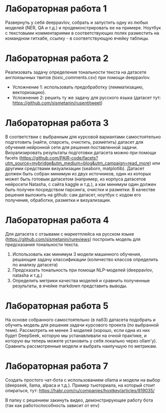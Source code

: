 # Лабораторная работа 1

Развернуть у себя deeppavlov, собрать и запустить одну из любых моделей (NER, QA и т.д.) и продемонстрировать ее на примере. Ноутбук с текстовыми комментариями в соответствующих полях разместить на командном гитхабе, ссылку - в соответствующую ячейку таблицы. 

# Лабораторная работа 2
Реализовать задачу определения тональности текста на датасете англоязычных твитов (toxic_comments.csv) при помощи deeppavlov. 
- Усложнение 1: использовать предобработку (лемматизацию, векторизацию). 
- Усложнение 2: решить ту же задачу для русского языка (датасет тут: https://github.com/sismetanin/rusentitweet)

# Лабораторная работа 3
В соответствии с выбранным для курсовой вариантами самостоятельно подготовить (найти, спарсить, очистить, разметить) датасет для обучения нейронной сети для решения поставленной задачи. Визуализировать результаты подготовки датасета можно при помощи facets (https://github.com/PAIR-code/facets?utm_source=mybridge&utm_medium=blog&utm_campaign=read_more) или другими средствами визуализации (seaborn, matplotlib).
Датасет должен быть собран минимум из двух источников, один из которых может быть готовым датасетом (например, из корпуса датасетов нейросети Natasha, с сайта kaggle и т.д.), а как минимум один должен быть получен посредством парсинга, очистки и разметки.
В качестве решения выложить на github: сам датасет, ноутбук с кодом его получения, обработки, разметки и визуализации.

# Лабораторная работа 4
Для датасета с отзывами с маркетплейса на русском языке (https://github.com/sismetanin/rureviews) построить модель для предсказания тональности текста.
1. Использовать как минимум 3 модели машинного обучения, решающие задачу классификации (количество классов определить по анализу датасета)
2. Предсказать тональность при помощи NLP-моделей (deeppavlov, natasha и т.д.) 
3. Определить метрики качества моделей и сравнить полученные результаты, в ячейке markdown представить выводы.

# Лабораторная работа 5
На основе собранного самостоятельно (в лаб3) датасета подобрать и обучить модель для решения задачи курсового проекта (по выбранной теме). Рассмотреть не менее 3 моделей (хорошо, если одна из них будет DeepSeek, которую мы устанавливали на очной практике, и которую вы теперь можете установить у себя локально через ollam'у). 
Сравнить рассмотренные модели и выбрать наилучшую по метрикам.

# Лабораторная работа 7
Создать простого чат-бота с использованием ollama и модели на выбор (deepseek, llama, alpaca и т.д.). 
Пример тьюториала, на который стоит опираться, тут: https://habr.com/ru/companies/hostkey/articles/819035/ 

В папку с решением закинуть видео, демонстрирующее работу бота (так как работоспособность зависит от env)


